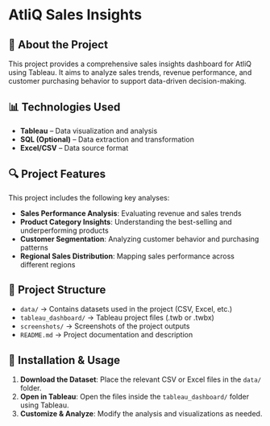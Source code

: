 # AtliQ Sales Insights

## 📌 About the Project
This project provides a comprehensive sales insights dashboard for AtliQ using Tableau. It aims to analyze sales trends, revenue performance, and customer purchasing behavior to support data-driven decision-making.

## 📊 Technologies Used
- **Tableau** – Data visualization and analysis
- **SQL (Optional)** – Data extraction and transformation
- **Excel/CSV** – Data source format

## 🔍 Project Features
This project includes the following key analyses:
- **Sales Performance Analysis**: Evaluating revenue and sales trends
- **Product Category Insights**: Understanding the best-selling and underperforming products
- **Customer Segmentation**: Analyzing customer behavior and purchasing patterns
- **Regional Sales Distribution**: Mapping sales performance across different regions

## 📂 Project Structure
- `data/` → Contains datasets used in the project (CSV, Excel, etc.)
- `tableau_dashboard/` → Tableau project files (.twb or .twbx)
- `screenshots/` → Screenshots of the project outputs
- `README.md` → Project documentation and description

## 🚀 Installation & Usage
1. **Download the Dataset**: Place the relevant CSV or Excel files in the `data/` folder.
2. **Open in Tableau**: Open the files inside the `tableau_dashboard/` folder using Tableau.
3. **Customize & Analyze**: Modify the analysis and visualizations as needed.




